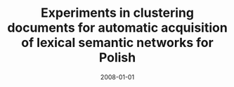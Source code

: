---
# Documentation: https://wowchemy.com/docs/managing-content/

title: Experiments in clustering documents for automatic acquisition of lexical semantic
  networks for Polish
subtitle: ''
summary: ''
authors:
- Bartosz H. Broda
- piasecki
tags: []
categories: []
date: '2008-01-01'
lastmod: 2022-10-07T05:09:58Z
featured: false
draft: false

# Featured image
# To use, add an image named `featured.jpg/png` to your page's folder.
# Focal points: Smart, Center, TopLeft, Top, TopRight, Left, Right, BottomLeft, Bottom, BottomRight.
image:
  caption: ''
  focal_point: ''
  preview_only: false

# Projects (optional).
#   Associate this post with one or more of your projects.
#   Simply enter your project's folder or file name without extension.
#   E.g. `projects = ["internal-project"]` references `content/project/deep-learning/index.md`.
#   Otherwise, set `projects = []`.
projects: []
publishDate: '2022-10-07T05:09:57.029130Z'
publication_types:
- '1'
abstract: ''
publication: "*Intelligent Information Systems XVI : proceedings of the International\
  \ IIS '08 Conference, Zakopane, Poland, June 16-18, 2008*"
---